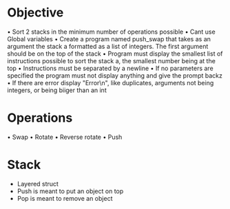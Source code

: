 # Objective

• Sort 2 stacks in the minimum number of operations possible
• Cant use Global variables
• Create a program named push_swap that takes as an argument the stack a formatted as a list of integers.
    The first argument should be on the top of the stack
• Program must display the smallest list of instructions possible to sort the stack a, the smallest number being at the top
• Instructions must be separated by a newline
• If no parameters are specified the program must not display anything and give the prompt backz
• If there are error display "Error\n", like duplicates, arguments not being integers, or being biiger than an int


# Operations

• Swap
• Rotate
• Reverse rotate
• Push

# Stack

- Layered struct
- Push is meant to put an object on top
- Pop is meant to remove an object